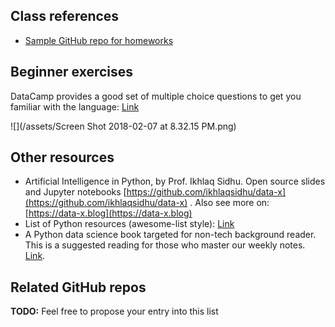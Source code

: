 ## Class references

- [Sample GitHub repo for homeworks](https://github.com/hupilidemo/hkbu-big-data-media)

## Beginner exercises

DataCamp provides a good set of multiple choice questions to get you familiar with the language: [Link](https://challenges.datacamp.com/practice/107)

![](/assets/Screen Shot 2018-02-07 at 8.32.15 PM.png)

## Other resources

- Artificial Intelligence in Python, by Prof. Ikhlaq Sidhu. Open source slides and Jupyter notebooks [https://github.com/ikhlaqsidhu/data-x](https://github.com/ikhlaqsidhu/data-x) . Also see more on: [https://data-x.blog](https://data-x.blog)
- List of Python resources \(awesome-list style\): [Link](https://love2.io/@ayamefing/doc/awesome-python-cn/README.md) 
- A Python data science book targeted for non-tech background reader. This is a suggested reading for those who master our weekly notes. [Link](https://bookdown.org/wshuyi/dive-into-data-science-practically/).

## Related GitHub repos

**TODO:** Feel free to propose your entry into this list